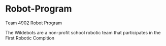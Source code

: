# Robot-Program
Team 4902 Robot Program

The Wildebots are a non-profit school robotic team 
that participates in the First Robotic Compition
